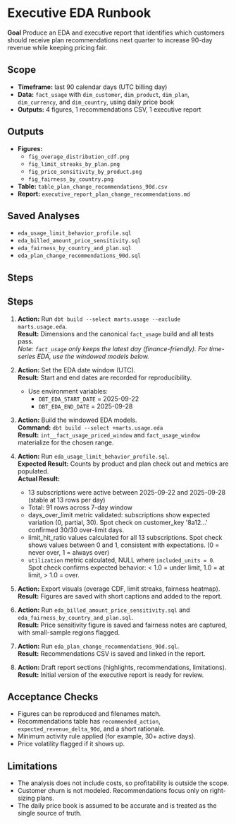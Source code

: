 # Executive EDA Runbook

**Goal** 
Produce an EDA and executive report that identifies which customers should receive plan recommendations next quarter to increase 90-day revenue while keeping pricing fair.

## Scope
- **Timeframe:** last 90 calendar days (UTC billing day)  
- **Data:** `fact_usage` with `dim_customer`, `dim_product`, `dim_plan`, `dim_currency`, and `dim_country`, using daily price book
- **Outputs:** 4 figures, 1 recommendations CSV, 1 executive report  

## Outputs
- **Figures:**  
  - `fig_overage_distribution_cdf.png`  
  - `fig_limit_streaks_by_plan.png`  
  - `fig_price_sensitivity_by_product.png`  
  - `fig_fairness_by_country.png`  
- **Table:** `table_plan_change_recommendations_90d.csv`  
- **Report:** `executive_report_plan_change_recommendations.md`  

## Saved Analyses
- `eda_usage_limit_behavior_profile.sql`  
- `eda_billed_amount_price_sensitivity.sql`  
- `eda_fairness_by_country_and_plan.sql`  
- `eda_plan_change_recommendations_90d.sql`  

## Steps

## Steps 

1. **Action:** Run `dbt build --select marts.usage --exclude marts.usage.eda`.  
   **Result:** Dimensions and the canonical `fact_usage` build and all tests pass.  
   *Note: `fact_usage` only keeps the latest day (finance-friendly). For time-series EDA, use the windowed models below.*   

2. **Action:** Set the EDA date window (UTC).  
   **Result:** Start and end dates are recorded for reproducibility.  
   - Use environment variables:  
     - `DBT_EDA_START_DATE` = 2025-09-22  
     - `DBT_EDA_END_DATE`   = 2025-09-28  

3. **Action:** Build the windowed EDA models.  
   **Command:** `dbt build --select +marts.usage.eda`  
   **Result:** `int__fact_usage_priced_window` and `fact_usage_window` materialize for the chosen range.  

4. **Action:** Run `eda_usage_limit_behavior_profile.sql`.  
   **Expected Result:** Counts by product and plan check out and metrics are populated.  
   **Actual Result:**
     - 13 subscriptions were active between 2025-09-22 and 2025-09-28 (stable at 13 rows per day)
     - Total: 91 rows across 7-day window
     - days_over_limit metric validated: subscriptions show expected variation (0, partial, 30).
          Spot check on customer_key '8a12...' confirmed 30/30 over-limit days.
     - limit_hit_ratio values calculated for all 13 subscriptions.
          Spot check shows values between 0 and 1, consistent with expectations.
          (0 = never over, 1 = always over)
     - `utilization` metric calculated, NULL where `included_units = 0`.  
       Spot check confirms expected behavior: < 1.0 = under limit, 1.0 = at limit, > 1.0 = over.

5. **Action:** Export visuals (overage CDF, limit streaks, fairness heatmap).  
   **Result:** Figures are saved with short captions and added to the report.  

6. **Action:** Run `eda_billed_amount_price_sensitivity.sql` and `eda_fairness_by_country_and_plan.sql`.  
   **Result:** Price sensitivity figure is saved and fairness notes are captured, with small-sample regions flagged.  

7. **Action:** Run `eda_plan_change_recommendations_90d.sql`.  
   **Result:** Recommendations CSV is saved and linked in the report.  

8. **Action:** Draft report sections (highlights, recommendations, limitations).  
   **Result:** Initial version of the executive report is ready for review.  
   

## Acceptance Checks
- Figures can be reproduced and filenames match.  
- Recommendations table has `recommended_action`, `expected_revenue_delta_90d`, and a short rationale.  
- Minimum activity rule applied (for example, 30+ active days).  
- Price volatility flagged if it shows up.  

## Limitations
- The analysis does not include costs, so profitability is outside the scope.  
- Customer churn is not modeled. Recommendations focus only on right-sizing plans.  
- The daily price book is assumed to be accurate and is treated as the single source of truth.  
